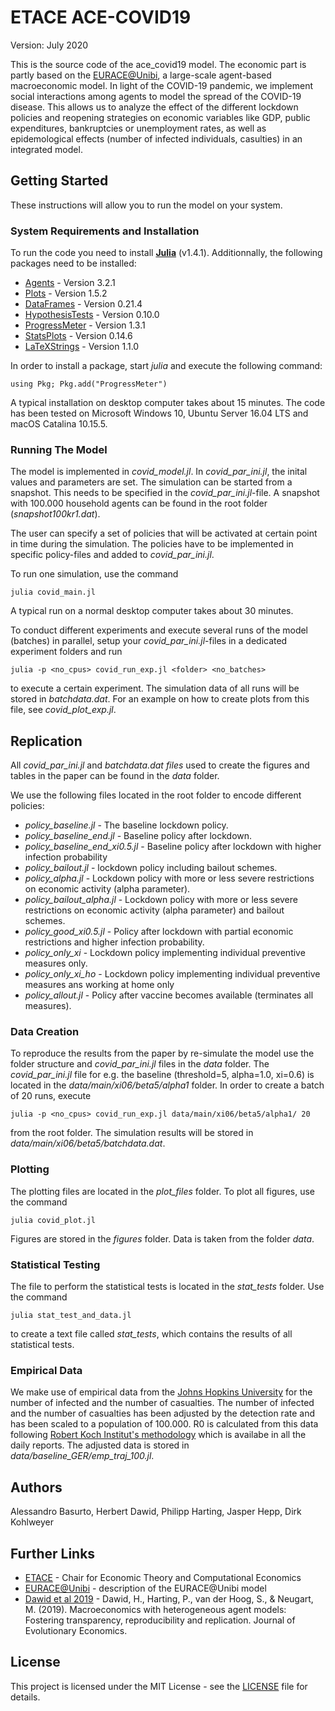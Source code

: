 # ETACE ACE-COVID19

Version: July 2020

This is the source code of the ace_covid19 model. The economic part is partly based on the
[EURACE@Unibi](http://www.wiwi.uni-bielefeld.de/lehrbereiche/vwl/etace/Eurace_Unibi/), a large-scale agent-based macroeconomic model.
In light of the COVID-19 pandemic, we implement social interactions among agents to model the spread of the COVID-19 disease. This allows us to analyze the effect of the different lockdown policies and reopening strategies on economic variables like GDP, public expenditures, bankruptcies or unemployment rates, as well as epidemological effects (number of infected individuals, casulties) in an integrated model.


## Getting Started

These instructions will allow you to run the model on your system.

### System Requirements and Installation

To run the code you need to install **[Julia](https://julialang.org/)** (v1.4.1). Additionnally, the following packages need to be installed:

* [Agents](https://juliadynamics.github.io/Agents.jl/stable/) - Version 3.2.1
* [Plots](http://docs.juliaplots.org/) - Version 1.5.2
* [DataFrames](https://juliadata.github.io/) - Version 0.21.4
* [HypothesisTests](https://github.com/JuliaStats/HypothesisTests.jl) - Version 0.10.0
* [ProgressMeter](https://github.com/timholy/ProgressMeter.jl) - Version 1.3.1
* [StatsPlots](https://github.com/JuliaPlots/StatsPlots.jl) - Version 0.14.6
* [LaTeXStrings](https://github.com/stevengj/LaTeXStrings.jl) - Version 1.1.0

In order to install a package, start *julia* and execute the following command:

```
using Pkg; Pkg.add("ProgressMeter")
```

A typical installation on desktop computer takes about 15 minutes. The code has been tested on Microsoft Windows 10, Ubuntu Server 16.04 LTS and macOS Catalina 10.15.5.

### Running The Model

The model is implemented in *covid_model.jl*. In *covid_par_ini.jl*, the inital values and parameters are set. The simulation can be started from a snapshot. This needs to be specified in the *covid_par_ini.jl*-file. A snapshot with 100.000 household agents can be found in the root folder (*snapshot100kr1.dat*).

The user can specify a set of policies that will be activated at certain point in time during the simulation. The policies have to be implemented in specific policy-files and added to *covid_par_ini.jl*. 

To run one simulation, use the command

```
julia covid_main.jl
```

A typical run on a normal desktop computer takes about 30 minutes.

To conduct different experiments and execute several runs of the model (batches) in parallel, setup your *covid_par_ini.jl*-files in a dedicated experiment folders and run

```
julia -p <no_cpus> covid_run_exp.jl <folder> <no_batches>
```

to execute a certain experiment. The simulation data of all runs will be stored in *batchdata.dat*. For an example on how to create plots from this file, see *covid_plot_exp.jl*.


## Replication

All *covid_par_ini.jl* and *batchdata.dat files* used to create the figures and tables in the paper can be found in the *data* folder.

We use the following files located in the root folder to encode different policies:

* *policy_baseline.jl* - The baseline lockdown policy.
* *policy_baseline_end.jl* - Baseline policy after lockdown.
* *policy_baseline_end_xi0.5.jl* - Baseline policy after lockdown with higher infection probability
* *policy_bailout.jl* - lockdown policy including bailout schemes.
* *policy_alpha.jl* - Lockdown policy with more or less severe restrictions on economic activity (alpha parameter).
* *policy_bailout_alpha.jl* - Lockdown policy with more or less severe restrictions on economic activity (alpha parameter) and bailout schemes.
* *policy_good_xi0.5.jl* - Policy after lockdown with partial economic restrictions and higher infection probability.
* *policy_only_xi* - Lockdown policy implementing individual preventive measures only.
* *policy_only_xi_ho* - Lockdown policy implementing individual preventive measures ans working at home only
* *policy_allout.jl* - Policy after vaccine becomes available (terminates all measures).

### Data Creation

To reproduce the results from the paper by re-simulate the model use the folder structure and *covid_par_ini.jl* files in the *data* folder.
The *covid_par_ini.jl* file for e.g. the baseline (threshold=5, alpha=1.0, xi=0.6) is located in the *data/main/xi06/beta5/alpha1* folder. In order to create a batch of 20 runs, execute

```
julia -p <no_cpus> covid_run_exp.jl data/main/xi06/beta5/alpha1/ 20
```

from the root folder. The simulation results will be stored in *data/main/xi06/beta5/batchdata.dat*.

### Plotting

The plotting files are located in the *plot_files* folder. To plot all figures, use the command
```
julia covid_plot.jl
```
Figures are stored in the *figures* folder. Data is taken from the folder *data*. 

### Statistical Testing

The file to perform the statistical tests is located in the *stat_tests* folder. Use the command
```
julia stat_test_and_data.jl
```
to create a text file called *stat_tests*, which contains the results of all statistical tests.

### Empirical Data

We make use of empirical data from the [Johns Hopkins University](https://github.com/CSSEGISandData/COVID-19) for the number of infected and the number of casualties.
The number of infected and the number of casualties has been adjusted by the detection rate and has been scaled to a population of 100.000.
R0 is calculated from this data following [Robert Koch Institut's methodology](https://www.rki.de/DE/Content/InfAZ/N/Neuartiges_Coronavirus/Situationsberichte/Archiv_Juli.html) which is availabe in all the daily reports.
The adjusted data is stored in *data/baseline_GER/emp_traj_100.jl*.


## Authors

Alessandro Basurto, Herbert Dawid, Philipp Harting, Jasper Hepp, Dirk Kohlweyer


## Further Links

* [ETACE](http://www.wiwi.uni-bielefeld.de/lehrbereiche/vwl/etace/) - Chair for Economic Theory and Computational Economics
* [EURACE@Unibi](http://www.wiwi.uni-bielefeld.de/lehrbereiche/vwl/etace/Eurace_Unibi/) - description of the EURACE@Unibi model
* [Dawid et al 2019](https://pub.uni-bielefeld.de/record/2915598) - Dawid, H., Harting, P., van der Hoog, S., & Neugart, M. (2019). Macroeconomics with heterogeneous agent models: Fostering transparency, reproducibility and replication. Journal of Evolutionary Economics.


## License

This project is licensed under the MIT License - see the [LICENSE](LICENSE) file for details.
